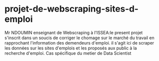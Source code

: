 # projet-de-webscraping-sites-d-emploi
 Mr NDOUMIN enseignant de Webscraping à l'ISSEA:le present projet s'inscrit dans un soucis de corriger le chomage sur le marché du travail en rapprochant l'information des demendeurs d'emploi. il s'agit ici de scraper les données sur les sites d'emplois et les proposés aux public à la recherche d'emploi. Cas spécifique du metier de Data Scientist
